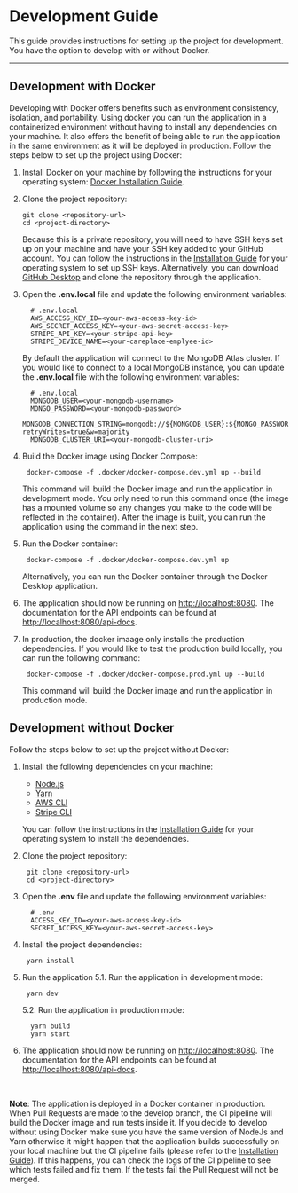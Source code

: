 # Development Guide

This guide provides instructions for setting up the project for development. You have the option to develop with or without Docker.

---

## Development with Docker

Developing with Docker offers benefits such as environment consistency, isolation, and portability.
Using docker you can run the application in a containerized environment without having to install any dependencies on your machine. It also offers the benefit of being able to run the application in the same environment as it will be deployed in production.
Follow the steps below to set up the project using Docker:

1. Install Docker on your machine by following the instructions for your operating system: [Docker Installation Guide](https://docs.docker.com/get-docker/).

2. Clone the project repository:

   ```shell
   git clone <repository-url>
   cd <project-directory>
   ```

   Because this is a private repository, you will need to have SSH keys set up on your machine and have your SSH key added to your GitHub account. You can follow the instructions in the [Installation Guide](./INSTALLATION.md) for your operating system to set up SSH keys.
   Alternatively, you can download [GitHub Desktop](https://desktop.github.com/) and clone the repository through the application.

3. Open the **.env.local** file and update the following environment variables:

   ```shell
     # .env.local
     AWS_ACCESS_KEY_ID=<your-aws-access-key-id>
     AWS_SECRET_ACCESS_KEY=<your-aws-secret-access-key>
     STRIPE_API_KEY=<your-stripe-api-key>
     STRIPE_DEVICE_NAME=<your-careplace-emplyee-id>
   ```

   By default the application will connect to the MongoDB Atlas cluster.
   If you would like to connect to a local MongoDB instance, you can update the **.env.local** file with the following environment variables:

   ```shell
     # .env.local
     MONGODB_USER=<your-mongodb-username>
     MONGO_PASSWORD=<your-mongodb-password>
     MONGODB_CONNECTION_STRING=mongodb://${MONGODB_USER}:${MONGO_PASSWORD}@${MONGO_HOST}:${MONGO_PORT}/${MONGO_DB_NAME}?retryWrites=true&w=majority
     MONGODB_CLUSTER_URI=<your-mongodb-cluster-uri>
   ```

4. Build the Docker image using Docker Compose:

   ```shell
    docker-compose -f .docker/docker-compose.dev.yml up --build
   ```

   This command will build the Docker image and run the application in development mode.
   You only need to run this command once (the image has a mounted volume so any changes you make to the code will be reflected in the container).
   After the image is built, you can run the application using the command in the next step.

5. Run the Docker container:

   ```shell
    docker-compose -f .docker/docker-compose.dev.yml up
   ```

   Alternatively, you can run the Docker container through the Docker Desktop application.

6. The application should now be running on [http://localhost:8080](http://localhost:8080). The documentation for the API endpoints can be found at [http://localhost:8080/api-docs](http://localhost:8080/api-docs).

7. In production, the docker imaage only installs the production dependencies. If you would like to test the production build locally, you can run the following command:

   ```shell
    docker-compose -f .docker/docker-compose.prod.yml up --build
   ```

   This command will build the Docker image and run the application in production mode.

## Development without Docker

Follow the steps below to set up the project without Docker:

1. Install the following dependencies on your machine:

   - [Node.js](https://nodejs.org/en/download/)
   - [Yarn](https://classic.yarnpkg.com/en/docs/install)
   - [AWS CLI](https://docs.aws.amazon.com/cli/latest/userguide/install-cliv2.html)
   - [Stripe CLI](https://stripe.com/docs/stripe-cli#install)

   You can follow the instructions in the [Installation Guide](./INSTALLATION.md) for your operating system to install the dependencies.

2. Clone the project repository:

   ```shell
    git clone <repository-url>
    cd <project-directory>
   ```

3. Open the **.env** file and update the following environment variables:

   ```shell
     # .env
     ACCESS_KEY_ID=<your-aws-access-key-id>
     SECRET_ACCESS_KEY=<your-aws-secret-access-key>
   ```

4. Install the project dependencies:

   ```shell
    yarn install
   ```

5. Run the application
   5.1. Run the application in development mode:

   ```shell
    yarn dev
   ```

   5.2. Run the application in production mode:

   ```shell
     yarn build
     yarn start
   ```

6. The application should now be running on [http://localhost:8080](http://localhost:8080). The documentation for the API endpoints can be found at [http://localhost:8080/api-docs](http://localhost:8080/api-docs).

<br />

**Note**:
The application is deployed in a Docker container in production. When Pull Requests are made to the develop branch, the CI pipeline will build the Docker image and run tests inside it. If you decide to develop without using Docker make sure you have the same version of NodeJs and Yarn otherwise it might happen that the application builds successfully on your local machine but the CI pipeline fails (please refer to the [Installation Guide](./INSTALLATION.md)). If this happens, you can check the logs of the CI pipeline to see which tests failed and fix them. If the tests fail the Pull Request will not be merged.
